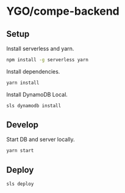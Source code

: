 # YGO/compe-backend

## Setup

Install serverless and yarn.
```bash
npm install -g serverless yarn
```

Install dependencies.
```bash
yarn install
```

Install DynamoDB Local.
```bash
sls dynamodb install
```

## Develop

Start DB and server locally.
```bash
yarn start
```

## Deploy

```bash
sls deploy
```

